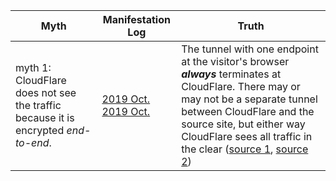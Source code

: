 | Myth | Manifestation Log | Truth |
| --- | --- | --- |
| myth 1: CloudFlare does not see the traffic because it is encrypted *end-to-end*. | [2019 Oct.](https://www.reddit.com/r/Ohio/comments/djn4h6/voter_suppression_secretary_of_state_is_now/f47hpf0/)<br>[2019 Oct.](https://www.reddit.com/r/legaladviceofftopic/comments/dj9nhv/oh_state_secretary_website_now_in_cloudflares/f43400e/) | The tunnel with one endpoint at the visitor's browser ***always*** terminates at CloudFlare.  There may or may not be a separate tunnel between CloudFlare and the source site, but either way CloudFlare sees all traffic in the clear ([source 1](https://cypherpunk.is/2015/04/02/why-cloudflare-is-probably-a-honeypot/), [source 2](http://cryto.net/~joepie91/blog/2016/07/14/cloudflare-we-have-a-problem/)) |
